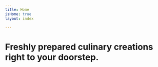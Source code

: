 ```yaml
---
title: Home
isHome: true
layout: index

---
```

# Freshly prepared culinary creations right to your doorstep.